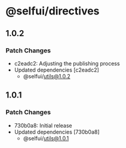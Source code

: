# @selfui/directives

## 1.0.2

### Patch Changes

- c2eadc2: Adjusting the publishing process
- Updated dependencies [c2eadc2]
  - @selfui/utils@1.0.2

## 1.0.1

### Patch Changes

- 730b0a8: Initial release
- Updated dependencies [730b0a8]
  - @selfui/utils@1.0.1
